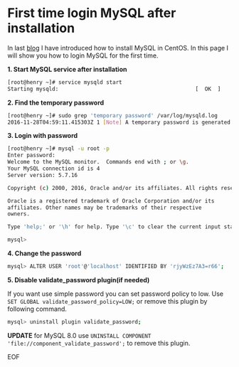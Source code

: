 # First time login MySQL after installation
In last [blog](http://www.henryxi.com/install-mysql-in-centos) I have introduced how to install MySQL in CentOS. In
this page I will show you how to login MySQL for the first time.

**1. Start MySQL service after installation**

```bash
[root@henry ~]# service mysqld start
Starting mysqld:                                           [  OK  ]
```

**2. Find the temporary password**

```bash
[root@henry ~]# sudo grep 'temporary password' /var/log/mysqld.log
2016-11-28T04:59:11.415303Z 1 [Note] A temporary password is generated for root@localhost: N%mSdQFGn6.B
```

**3. Login with password**

```bash
[root@henry ~]# mysql -u root -p
Enter password: 
Welcome to the MySQL monitor.  Commands end with ; or \g.
Your MySQL connection id is 4
Server version: 5.7.16

Copyright (c) 2000, 2016, Oracle and/or its affiliates. All rights reserved.

Oracle is a registered trademark of Oracle Corporation and/or its
affiliates. Other names may be trademarks of their respective
owners.

Type 'help;' or '\h' for help. Type '\c' to clear the current input statement.

mysql>
```

**4. Change the password**
```bash
mysql> ALTER USER 'root'@'localhost' IDENTIFIED BY 'rjyWzEz7A3=r66';
```

**5. Disable validate_password plugin(if needed)**

If you want use simple password you can set password policy to low. Use `SET GLOBAL validate_password_policy=LOW;` or
remove this plugin by following command. 
```bash
mysql> uninstall plugin validate_password;
```
**UPDATE** for MySQL 8.0 use `UNINSTALL COMPONENT 'file://component_validate_password';` to remove this plugin.

EOF